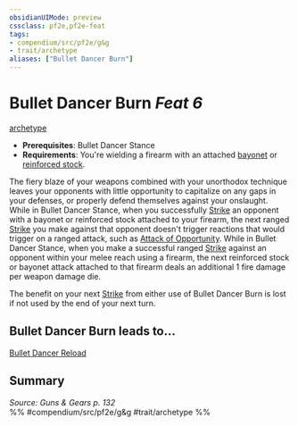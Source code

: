 ```yaml
---
obsidianUIMode: preview
cssclass: pf2e,pf2e-feat
tags:
- compendium/src/pf2e/g&g
- trait/archetype
aliases: ["Bullet Dancer Burn"]
---
```

# Bullet Dancer Burn  *Feat 6*  
[archetype](rules/traits/archetype.md "Archetype Feat Trait")  

- **Prerequisites**: Bullet Dancer Stance
- **Requirements**: You're wielding a firearm with an attached [bayonet](compendium/equipment/items/bayonet-g-g.md) or [reinforced stock](compendium/equipment/items/reinforced-stock-g-g.md).

The fiery blaze of your weapons combined with your unorthodox technique leaves your opponents with little opportunity to capitalize on any gaps in your defenses, or properly defend themselves against your onslaught. While in Bullet Dancer Stance, when you successfully [Strike](rules/actions/strike.md) an opponent with a bayonet or reinforced stock attached to your firearm, the next ranged [Strike](rules/actions/strike.md) you make against that opponent doesn't trigger reactions that would trigger on a ranged attack, such as [Attack of Opportunity](rules/actions/attack-of-opportunity.md). While in Bullet Dancer Stance, when you make a successful ranged [Strike](rules/actions/strike.md) against an opponent within your melee reach using a firearm, the next reinforced stock or bayonet attack attached to that firearm deals an additional 1 fire damage per weapon damage die.

The benefit on your next [Strike](rules/actions/strike.md) from either use of Bullet Dancer Burn is lost if not used by the end of your next turn.

## Bullet Dancer Burn leads to...

[Bullet Dancer Reload](compendium/feats/bullet-dancer-reload-g-g.md)

## Summary

*Source: Guns & Gears p. 132*  
%% #compendium/src/pf2e/g&g #trait/archetype %%
